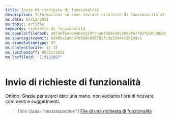 ```yaml
---
title: Invio di richieste di funzionalità
description: Informazioni su come inviare richieste di funzionalità al team di progettazione di AltspaceVR.
ms.date: 03/11/2021
ms.topic: article
keywords: richiesta di funzionalità
ms.openlocfilehash: a07adf6ec0a46e1329fcca67901e39630dafa7702f216c082debf0f3e52ca4f9
ms.sourcegitcommit: b248ba2a6da7d669b430581fc3a1544413b2e9c1
ms.translationtype: MT
ms.contentlocale: it-IT
ms.lasthandoff: 08/11/2021
ms.locfileid: "119125007"
---
```

# <a name="submitting-feature-requests"></a>Invio di richieste di funzionalità

Ottimo. Grazie per averci dato una mano, non vediamo l'ora di ricevere commenti e suggerimenti.

> [!div class="nextstepaction"] 
> [File di una richiesta di funzionalità](https://help.altvr.com/hc/en-us/requests/new?ticket_form_id=360001742213)
